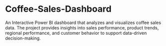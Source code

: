 # Coffee-Sales-Dashboard
An Interactive Power BI dashboard that analyzes and visualizes coffee sales data. The project provides insights into sales performance, product trends, regional performance, and customer behavior to support data-driven decision-making.
